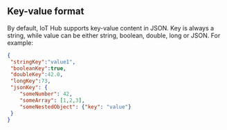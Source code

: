 ## Key-value format

By default, IoT Hub supports key-value content in JSON. Key is always a string, while value can be either string, boolean, double, long or JSON.
For example:

```json
{
 "stringKey":"value1", 
 "booleanKey":true, 
 "doubleKey":42.0, 
 "longKey":73, 
 "jsonKey": {
    "someNumber": 42,
    "someArray": [1,2,3],
    "someNestedObject": {"key": "value"}
 }
}
```